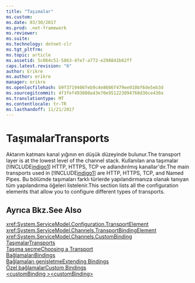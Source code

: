 ```yaml
---
title: "Taşımalar"
ms.custom: 
ms.date: 03/30/2017
ms.prod: .net-framework
ms.reviewer: 
ms.suite: 
ms.technology: dotnet-clr
ms.tgt_pltfrm: 
ms.topic: article
ms.assetid: 5c064c51-5863-4fe7-a772-e298841b62ff
caps.latest.revision: "6"
author: Erikre
ms.author: erikre
manager: erikre
ms.openlocfilehash: b9f3719406feb9c4e8686f479ee010bf6de5eb3d
ms.sourcegitcommit: 4f3fef493080a43e70e951223894768d36ce430a
ms.translationtype: MT
ms.contentlocale: tr-TR
ms.lasthandoff: 11/21/2017
---
```

# <a name="transports"></a><span data-ttu-id="b4024-102">Taşımalar</span><span class="sxs-lookup"><span data-stu-id="b4024-102">Transports</span></span>
<span data-ttu-id="b4024-103">Aktarım katmanı kanal yığının en düşük düzeyinde bulunur.</span><span class="sxs-lookup"><span data-stu-id="b4024-103">The transport layer is at the lowest level of the channel stack.</span></span> <span data-ttu-id="b4024-104">Kullanılan ana taşımalar [!INCLUDE[indigo1](../../../../../includes/indigo1-md.md)] HTTP, HTTPS, TCP ve adlandırılmış kanallar'dır.</span><span class="sxs-lookup"><span data-stu-id="b4024-104">The main transports used in [!INCLUDE[indigo1](../../../../../includes/indigo1-md.md)] are HTTP, HTTPS, TCP, and Named Pipes.</span></span> <span data-ttu-id="b4024-105">Bu bölümde taşımaları farklı türlerde yapılandırmanıza olanak tanıyan tüm yapılandırma öğeleri listelenir.</span><span class="sxs-lookup"><span data-stu-id="b4024-105">This section lists all the configuration elements that allow you to configure different types of transports.</span></span>  
  
## <a name="see-also"></a><span data-ttu-id="b4024-106">Ayrıca Bkz.</span><span class="sxs-lookup"><span data-stu-id="b4024-106">See Also</span></span>  
 <xref:System.ServiceModel.Configuration.TransportElement>  
 <xref:System.ServiceModel.Channels.TransportBindingElement>  
 <xref:System.ServiceModel.Channels.CustomBinding>  
 [<span data-ttu-id="b4024-107">Taşımalar</span><span class="sxs-lookup"><span data-stu-id="b4024-107">Transports</span></span>](../../../../../docs/framework/wcf/feature-details/transports.md)  
 [<span data-ttu-id="b4024-108">Taşıma seçme</span><span class="sxs-lookup"><span data-stu-id="b4024-108">Choosing a Transport</span></span>](../../../../../docs/framework/wcf/feature-details/choosing-a-transport.md)  
 [<span data-ttu-id="b4024-109">Bağlamaları</span><span class="sxs-lookup"><span data-stu-id="b4024-109">Bindings</span></span>](../../../../../docs/framework/wcf/bindings.md)  
 [<span data-ttu-id="b4024-110">Bağlamaları genişletme</span><span class="sxs-lookup"><span data-stu-id="b4024-110">Extending Bindings</span></span>](../../../../../docs/framework/wcf/extending/extending-bindings.md)  
 [<span data-ttu-id="b4024-111">Özel bağlamalar</span><span class="sxs-lookup"><span data-stu-id="b4024-111">Custom Bindings</span></span>](../../../../../docs/framework/wcf/extending/custom-bindings.md)  
 [<span data-ttu-id="b4024-112">\<customBinding ></span><span class="sxs-lookup"><span data-stu-id="b4024-112">\<customBinding></span></span>](../../../../../docs/framework/configure-apps/file-schema/wcf/custombinding.md)
